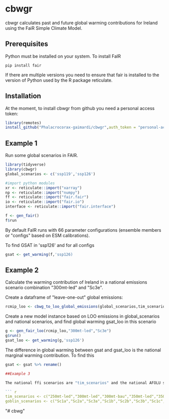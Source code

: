 
# cbwgr

<!-- badges: start -->
<!-- badges: end -->

cbwgr calculates past and future global warming contributions for Ireland using the FaiR Simple Climate Model.


## Prerequisites

Python must be installed on your system. To install FaIR
``` 
pip install fair
```
If there are multiple versions you need to ensure that fair is installed to the version of Python used by the R package reticulate. 

## Installation

At the moment, to install cbwgr from github you need a personal access token:

``` r
library(remotes)
install_github("Phalacrocorax-gaimardi/cbwgr",auth_token = "personal-access-token")
```

## Example 1

Run some global scenarios in FAIR. 
``` r
library(tidyverse)
library(cbwgr)
global_scenarios <- c('ssp119','ssp126')

#import python modules
xr <- reticulate::import("xarray")
np <- reticulate::import("numpy")
ff <- reticulate::import("fair.fair")
io <- reticulate::import("fair.io")
interface <- reticulate::import("fair.interface")

f <- gen_fair()
f$run
```
By default FaIR runs with 66 parameter configurations (ensemble members or "configs" based on ESM calibrations). 

To find GSAT in 'ssp126' and for all configs
```r
gsat <- get_warming(f,'ssp126)
```

## Example 2
Calculate the warming contribution of Ireland in a national emissions scenario combination  "300mt-led" and "Sc3e".

Create a dataframe of "leave-one-out" global emissions:
```r
rcmip_loo <- cbwg_to_loo_global_emissions(global_scenarios,tim_scenarios,goblin_scenarios)
```
Create a new model instance based on LOO emissions in global_scenarios and national scenarios, and find global warming gsat_loo in this scenario
```r
g <- gen_fair_loo(rcmip_loo,"300mt-led","Sc3e")
g$run()
gsat_loo <- get_warming(g,'ssp126')
```
The difference in global warming between gsat and gsat_loo is the national marginal warming contribution. To find this
```r
gsat <- gsat %>% rename()

##Example 3

The national ffi scenarios are "tim_scenarios" and the national AFOLU scenarios are "goblin_scenarios".

``` r
tim_scenarios <- c("250mt-led","300mt-led","300mt-bau","350mt-led","350mt-bau","400mt-bau","450mt-bau")
goblin_scenarios <- c("Sc1a","Sc2a","Sc3a","Sc1b","Sc2b","Sc3b","Sc1c","Sc2c","Sc3c","Sc1d","Sc2d","Sc3d","Sc1e","Sc2e","Sc3e")
```


"# cbwg" 
